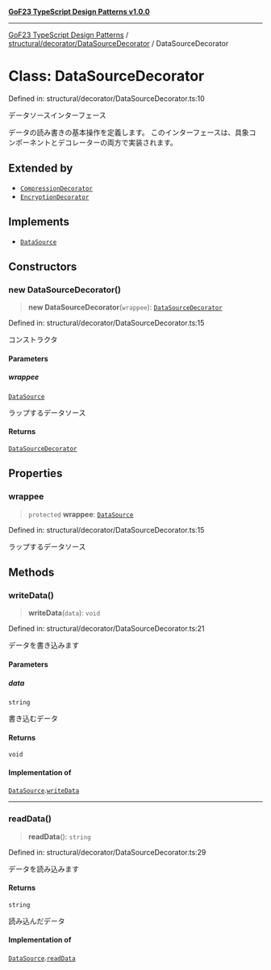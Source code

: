 [**GoF23 TypeScript Design Patterns v1.0.0**](../../../../README.md)

***

[GoF23 TypeScript Design Patterns](../../../../README.md) / [structural/decorator/DataSourceDecorator](../README.md) / DataSourceDecorator

# Class: DataSourceDecorator

Defined in: structural/decorator/DataSourceDecorator.ts:10

データソースインターフェース

データの読み書きの基本操作を定義します。
このインターフェースは、具象コンポーネントとデコレーターの両方で実装されます。

## Extended by

- [`CompressionDecorator`](../../CompressionDecorator/classes/CompressionDecorator.md)
- [`EncryptionDecorator`](../../EncryptionDecorator/classes/EncryptionDecorator.md)

## Implements

- [`DataSource`](../../DataSource/interfaces/DataSource.md)

## Constructors

### new DataSourceDecorator()

> **new DataSourceDecorator**(`wrappee`): [`DataSourceDecorator`](DataSourceDecorator.md)

Defined in: structural/decorator/DataSourceDecorator.ts:15

コンストラクタ

#### Parameters

##### wrappee

[`DataSource`](../../DataSource/interfaces/DataSource.md)

ラップするデータソース

#### Returns

[`DataSourceDecorator`](DataSourceDecorator.md)

## Properties

### wrappee

> `protected` **wrappee**: [`DataSource`](../../DataSource/interfaces/DataSource.md)

Defined in: structural/decorator/DataSourceDecorator.ts:15

ラップするデータソース

## Methods

### writeData()

> **writeData**(`data`): `void`

Defined in: structural/decorator/DataSourceDecorator.ts:21

データを書き込みます

#### Parameters

##### data

`string`

書き込むデータ

#### Returns

`void`

#### Implementation of

[`DataSource`](../../DataSource/interfaces/DataSource.md).[`writeData`](../../DataSource/interfaces/DataSource.md#writedata)

***

### readData()

> **readData**(): `string`

Defined in: structural/decorator/DataSourceDecorator.ts:29

データを読み込みます

#### Returns

`string`

読み込んだデータ

#### Implementation of

[`DataSource`](../../DataSource/interfaces/DataSource.md).[`readData`](../../DataSource/interfaces/DataSource.md#readdata)
